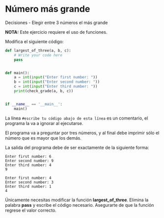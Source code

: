 # Número más grande
Decisiones - Elegir entre 3 números el más grande

**NOTA:** Este ejercicio requiere el uso de funciones.

Modifica el siguiente código:

```python
def largest_of_three(a, b, c):
    # Write your code here
    pass


def main():
    a = int(input("Enter first number: "))
    b = int(input("Enter second number: "))
    c = int(input("Enter third number: "))
    print(check_grade(a, b, c))


if __name__ == '__main__':
    main()
```

La línea `#escribe tu código abajo de esta línea` es un comentario,
el programa la va a ignorar al ejecutarse.

El programa va a preguntar por tres números, y al final debe imprimir sólo
el número que es mayor que los demás.

La salida del programa debe de ser exactamente de la siguiente forma:

```plaintext
Enter first number: 6
Enter second number: 9
Enter third number: 4
9
```

```plaintext
Enter first number: 4
Enter second number: 3
Enter third number: 1
4
```

Únicamente necesitas modificar la función **largest_of_three**.
Elimina la palabra __pass__ y escribe el código necesario.
Asegurarte de que la función regrese el valor correcto.
